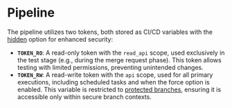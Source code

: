 # Pipeline

The pipeline utilizes two tokens, both stored as CI/CD variables with the [hidden](https://docs.gitlab.com/ee/ci/variables/#hide-a-cicd-variable) option for enhanced security:

- **`TOKEN_RO`**: A read-only token with the `read_api` scope, used exclusively in the test stage (e.g., during the merge request phase). This token allows testing with limited permissions, preventing unintended changes.
- **`TOKEN_RW`**: A read-write token with the `api` scope, used for all primary executions, including scheduled tasks and when the force option is enabled. This variable is restricted to [protected branches](https://docs.gitlab.com/ee/ci/variables/#protect-a-cicd-variable), ensuring it is accessible only within secure branch contexts.
